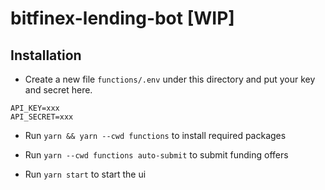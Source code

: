 # bitfinex-lending-bot [WIP]

## Installation
- Create a new file `functions/.env` under this directory and put your key and secret here.
```
API_KEY=xxx
API_SECRET=xxx
```

- Run `yarn && yarn --cwd functions` to install required packages


- Run `yarn --cwd functions auto-submit` to submit funding offers
- Run `yarn start` to start the ui
